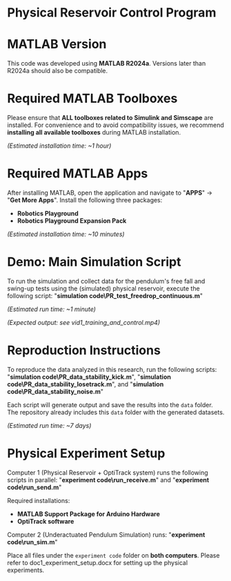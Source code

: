 # Physical Reservoir Control Program

# MATLAB Version
This code was developed using **MATLAB R2024a**. Versions later than R2024a should also be compatible.

# Required MATLAB Toolboxes
Please ensure that **ALL toolboxes related to Simulink and Simscape** are installed. For convenience and to avoid compatibility issues, we recommend **installing all available toolboxes** during MATLAB installation.

*(Estimated installation time: ~1 hour)*

# Required MATLAB Apps
After installing MATLAB, open the application and navigate to "**APPS**" → "**Get More Apps**". Install the following three packages:
- **Robotics Playground**
- **Robotics Playground Expansion Pack**

*(Estimated installation time: ~10 minutes)*

# Demo: Main Simulation Script
To run the simulation and collect data for the pendulum's free fall and swing-up tests using the (simulated) physical reservoir, execute the following script: "**simulation code\PR_test_freedrop_continuous.m**"

*(Estimated run time: ~1 minute)*

*(Expected output: see vid1_training_and_control.mp4)*

# Reproduction Instructions

To reproduce the data analyzed in this research, run the following scripts: "**simulation code\PR_data_stability_kick.m**", "**simulation code\PR_data_stability_losetrack.m**", and "**simulation code\PR_data_stability_noise.m**"

Each script will generate output and save the results into the `data` folder. The repository already includes this `data` folder with the generated datasets.

*(Estimated run time: ~7 days)*

# Physical Experiment Setup
Computer 1 (Physical Reservoir + OptiTrack system) runs the following scripts in parallel: "**experiment code\run_receive.m**" and "**experiment code\run_send.m**"

Required installations:
- **MATLAB Support Package for Arduino Hardware**
- **OptiTrack software**

Computer 2 (Underactuated Pendulum Simulation) runs: "**experiment code\run_sim.m**"

Place all files under the `experiment code` folder on **both computers**. Please refer to doc1_experiment_setup.docx for setting up the physical experiments.
